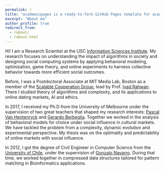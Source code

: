 ```yaml
---
permalink: /
title: "academicpages is a ready-to-fork GitHub Pages template for academic personal websites"
excerpt: "About me"
author_profile: true
redirect_from: 
  - /about/
  - /about.html
---
```


  Hi! I am a Research Scientist at the USC [Information Sciences Institute](https://minds.isi.edu/). My research focuses on understanding the impact of algorithms in society and designing social computing systems by applying behavioral modeling, optimization, game theory, and online experiments to harness collective behavior towards more efficient social outcomes.  


  Before, I was a Postdoctoral Associate at MIT Media Lab, Boston as a member of the [Scalable Cooperation Group](http://scalable.media.mit.edu/), lead by Prof. [Iyad Rahwan](https://rahwan.me/). There I studied theory of algorithms and complexity, and its applications to online dating markets, AI and ethics.
			
  In 2017, I received my Ph.D from the University of Melbourne under the supervision of two great teachers that shaped my research interests: [Pascal Van Hentenryck](http://pwp.gatech.edu/pascal-van-hentenryck/) and [Gerardo Berbeglia](http://gerardo.berbeglia.com/). Together we worked in the analysis of behavioral models for choice under social influence in cultural markets. We have tackled the problem from a complexity, dynamic evolution and experimental perspective. My thesis was on the optimality and predictability of online markets with social influence.
			

  In 2012, I got the degree of Civil Engineer in Computer Science from the [University of Chile](http://www.dcc.uchile.cl/), under the supervision of [Gonzalo Navarro](https://users.dcc.uchile.cl/~gnavarro/). During that time, we worked together in compressed data structures tailored for pattern matching in Bioinformatics applications. 
           

